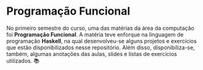 # Programação Funcional 
No primeiro semestre do curso, uma das matérias da área da computação foi **Programação Funcional**. 
A matéria teve enforque na linguagem de programação **Haskell**, na qual desenvolveu-se alguns projetos e exercícios que estão disponibilizados nesse repositório. 
Além disso, disponibiliza-se, também, algumas anotações das aulas, slides e listas de exercícios utilizados. 📚
